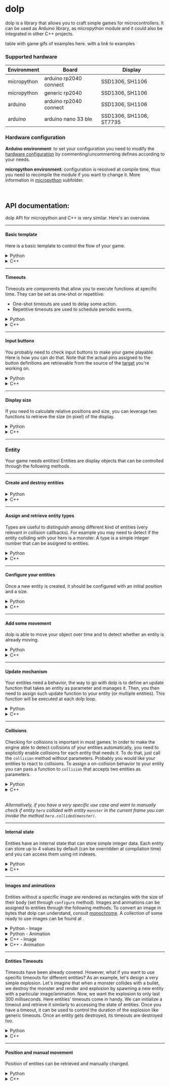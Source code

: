 # dolp 
dolp is a library that allows you to craft simple games for microcontrollers. It can be used as Arduino library, as micropython module and it could also be integrated in other C++ projects.

table with game gifs of examples here. with a link to examples

### Supported hardware

| Environment | Board                  | Display                 |
| ----------- | ---------------------- | ----------------------- |
| micropython | arduino rp2040 connect | SSD1306, SH1106         |
| micropython | generic rp2040         | SSD1306, SH1106         |
| arduino     | arduino rp2040 connect | SSD1306, SH1106         |
| arduino     | arduino nano 33 ble    | SSD1306, SH1106, ST7735 |

### Hardware configuration
**Arduino environment**: to set your configuration you need to modify the [hardware configuration](src/hardware/HwConfiguration.h) by commenting/uncommenting defines according to your needs.

**micropython environment**: configuration is resolved at compile time, thus you need to recompile the module if you want to change it. 
More information in [micropython](micropython) subfolder.

<br />

## API documentation:

dolp API for micropython and C++ is very similar. Here's an overview.

***

#### Basic template
Here is a basic template to control the flow of your game.

<details><summary>Python</summary>

```python
import dolp

# Init dolp. This must be called
# before any other dolp function.
dolp.begin()

# Just run dolp forever.
while True:
	# Start a dolp frame. 
	# This operation checks for changes on the input buttons, 
	# then updates all the entities of the current world 
	# and checks for collisions.
	dolp.loop_begin()

	# This is the place where the game orchestration 
	# should be implemented (i.e. change level or check for a game over).
	# Also, here you can use external libraries to integrate sensors or actuators.
	print("I'm inside a dolp loop")

	# Terminate a dolp frame.
	# This operation finally renders all the 
	# entities and waits for the end of frame 
	# (only if the frame time did not exceed its limit, 
	# which depends on the set FPS).
	dolp.loop_end()
```

</details>

<details><summary>C++</summary>

```C++
#include <dolp.h>

void setup()
{
	// Init dolp. This must be called
	// before any other dolp function.
	dolp.begin();
}

void loop()
{
	// Start a dolp frame. 
	// This operation checks for changes on the input buttons, 
	// then updates all the entities of the current world 
	// and checks for collisions.
	dolp.loopBegin();

	// This is the place where the game orchestration 
	// should be implemented (i.e. change level or check for a game over).
	// Also, here you can use external libraries to integrate sensors or actuators.

	// Terminate a dolp frame.
	// This operation finally renders all the 
	// entities and waits for the end of frame 
	// (only if the frame time did not exceed its limit, 
	// which depends on the set FPS).
	dolp.loopEnd();
}

```

</details>

***

#### Timeouts
Timeouts are components that allow you to execute functions at specific time. 
They can be set as one-shot or repetitive:
- One-shot timeouts are used to delay some action.
- Repetitive timeouts are used to schedule periodic events.

<details><summary>Python</summary>

```python
# Instantiate a new timeout. 
spawn_time = dolp.new_timeout()

# Set the timeout to 500 ms and make it repetitive.
dolp.set_timeout(spawn_timeout, 500, True)

while True:
	dolp.loop_begin()
	# Do something here..

	# Check if the timeout has expired.
	if dolp.check_timeout(spawn_timeout):
		# Since we set spawn_timeout to be repetitive
		# this block will be executed every 500 ms.
		#
		# Spawn some enemies here.
		pass

	dolp.loop_end()

# A timeout can be also be reconfigured by using the same `set_timeout` function.
dolp.set_timeout(spawn_timeout, 100, False)

# A timeout can be deleted if not needed anymore.
dolp.delete_timeout(spawn_time)
```
</details>

<details><summary>C++</summary>

```C++
// TimeoutId is the type for dolp timeouts.
TimeoutId spawnTimeout;

void timeoutExample()
{
	// Instantiate a new timeout. 
	spawnTimeout = dolp.newTimeout();

	// Set the timeout to 500 ms and make it repetitive.
	dolp.setTimeout(spawnTimeout, 500, true);
}

void loop()
{
	dolp.loopBegin();

	// Do something here..


	// Check if the timeout has expired.
	if (dolp.checkTimeout(spawnTimeout))
	{
		// Since we set spawnTimeout to be repetitive
		// this block will be executed every 500 ms.
		//	
		// Spawn some enemies here.
		//spawnEnemy();
	}

	dolp.loopEnd();
}

void extra() {
	// A timeout can be also be reconfigured using the same `setTimeout` function.
	dolp.setTimeout(spawnTimeout, 100, false);

	// A timeout can be deleted if not needed anymore.
	dolp.deleteTimeout(spawnTimeout);
}
```
</details>

***

#### Input buttons
You probably need to check input buttons to make your game playable. Here is how you can do that.
Note that the actual pins assigned to the button definitions are retrievable from the source of the [target](src/target) you're working on.

<details><summary>Python</summary>

```python
# The available buttons are:
# dolp.BUTTON_A
# dolp.BUTTON_B
# dolp.BUTTON_C
# dolp.BUTTON_D

# Check if BUTTON_A has been pressed in
# this specific frame.
if dolp.pressed(dolp.BUTTON_A):
	move()

# Check if BUTTON_A is pressed and held.
if dolp.held(dolp.Button_A):
	speedup()
```
</details>

<details><summary>C++</summary>

```C++
// The available buttons are:
// ButtonA 
// ButtonB 
// ButtonC 
// ButtonD

// Check if ButtonA has been pressed in
// this specific frame.
if (dolp.pressed(ButtonA))
{
	move();
}

// Check if ButtonA is pressed and held.
if (dolp.held(ButtonA))
{
	speedup();
}
```
</details>

***

#### Display size
If you need to calculate relative positions and size, you can leverage two functions to retrieve the size (in pixel) of the display.

<details><summary>Python</summary>

```Python
# Returns the width of the display.
w = dolp.width()
# Returns the height of the display.
h = dolp.height()
```
</details>


<details><summary>C++</summary>

```C++
// Returns the width of the display.
int w = dolp.width();
// Returns the height of the display.
int h = dolp.height();
```
</details>

***

### Entity
Your game needs entities! 
Entities are display objects that can be controlled through the following methods.

***

#### Create and destroy entities
<details><summary>Python</summary>

```python
# Create a new empty entity. 
hero = dolp.new_entity()

# Delete and remove an entity from the display.
# The removed entity should not be used anymore.
dolp.delete_entity(hero)
```
</details>

<details><summary>C++</summary>

```C++
// Create a new empty entity. 
// PEntity is a type that represents an entity.
// It stands for Pointer Entity, indeed it is just a wrapper
// for a pointer to an entity. It is used to not worry users with pointers.
PEntity hero = dolp.newEntity();

// Delete and remove an entity from the display.
// The removed entity should not be used anymore.
dolp.deleteEntity(hero);
```
</details>

***

#### Assign and retrieve entity types
Types are useful to distinguish among different kind of entities (very relevant in collision callbacks). For example you may need to detect if the entity colliding with your hero is a monster.
A type is a simple integer number that can be assigned to entities. 

<details><summary>Python</summary>

```python

# Unfortunately there is no Enum in micropython, so you need to handle your types carefully.
# Note that we start enumerating types from 1, 
# so that a zero-value type will not be confused
# with the first valid type (HERO_TYPE in this case).
HERO_TYPE = 1
MONSTER_TYPE = 2

hero = dolp.new_entity()
hero.set_type(HERO_TYPE)

t = hero.get_type()

```
</details>

<details><summary>C++</summary>

```C++
// You can model entity types with an enum.
// Note that the first type is set to None,
// so that a zero value will not be confused
// with the first valid type (Hero in this case).
enum EntityType
{
	None,
	Hero,
	Monster
};

PEntity hero = dolp.newEntity();
hero.setType(Hero);

int t = hero.getType();
```
</details>

***

#### Configure your entities
Once a new entity is created, it should be configured with an initial position and a size.

<details><summary>Python</summary>

```python
hero = dolp.new_entity()
# Configure entity with its properties in the following order: x, y, width, height.
hero.configure(int(dolp.width() / 2), 
		int(dolp.height() / 2), 
		8, 
		8)
```
</details>

<details><summary>C++</summary>

```C++
PEntity hero = dolp.newEntity();
// Configure entity with its properties in the following order: x, y, width, height.
hero.configure(dolp.width() / 2, dolp.height() / 2, 8, 8);
```
</details>

***

#### Add some movement
dolp is able to move your object over time and to detect whether an entity is already moving.

<details><summary>Python</summary>

```python
if not hero.is_moving():
	# Just specify the destination x and y and the speed.
	hero.move_to(100, 30, 4)
```
</details>

<details><summary>C++</summary>

```C++
if (!hero.isMoving())
{
	// Just specify the destination x and y and the speed.
	monster.moveTo(100, 30, 4);
}
```
</details>

***

#### Update mechanism
Your entities need a behavior, the way to go with dolp is to define an update function that takes an entity as parameter and manages it. 
Then, you then need to assign such update function to your entity (or multiple entities). 
This function will be executed at each dolp loop.

<details><summary>Python</summary>

```python
def hero_update(hero):
	if not hero.is_moving():
		hero.move_to(random.randint(0, 128), random.randint(0, 64), 6)

hero = dolp.new_entity()
hero.configure(0, 0, 8, 8)
hero.update(hero_update)
```
</details>

<details><summary>C++</summary>

```C++
void heroUpdate(PEntity hero)
{
  if (!hero.isMoving())
  {
    int randX = random(display.width()-1);
    int randY = random(display.height()-1);
    hero.moveTo(randX, randY, 4);
  }
}

void heroSpawn()
{
	PEntity hero = dolp.newEntity();
	hero.configure(0, 0, 8, 8);
	hero.update(heroUpdate);
}
```
</details>

***

#### Collisions
Checking for collisions is important in most games.
In order to make the engine able to detect collisions of your entities automatically, you need to explicitly enable collisions for each entity that needs it.
To do that, just call the `collision` method without parameters.
Probably you would like your entities to react to collisions. 
To assign a on-collision behavior to your entity you can pass a function to `collision` that accepts two entities as parameters.

<details><summary>Python</summary>

```python
HERO_TYPE = 1
MONSTER_TYPE = 2

hero = dolp.new_entity()
# hero.configure(...)
hero.set_type(HERO_TYPE)

monster = dolp.new_entity()
# monster.configure(...)
monster.set_type(MONSTER_TYPE)

def hero_collision(hero, obj):
	if obj.get_type() == MONSTER_TYPE:
		dolp.delete_entity(obj)

# Enable collisions for hero and register its collision handler.
hero.collision(hero_collision)
# Enable collisions for monster.
monster.collision()

while True:
	dolp.loop()

```
</details>

<details><summary>C++</summary>

```C++

enum EntityType
{
	None,
	Hero,
	Monster
};

void spawn()
{
	PEntity hero = dolp.newEntity();
	// hero.configure(...);
	hero.setType(Hero);
	// Enable collisions for hero and register its collision handler.
	hero.collision(heroCollision);

	PEntity monster = dolp.newEntity();
	// monster.configure(...);
	monster.setType(Monster);
	// Enable collisions for monster.
	monster.collision();
}

void heroCollision(PEntity hero, PEntity obj)
{
	if (obj.getType() == Monster)
	{
		dolp.deleteEntity(obj);
	}
}

```
</details>

<br />

*Alternatively, if you have a very specific use case and want to manually check if entity `hero` collided with entity `monster` in the current frame you can invoke the method `hero.collided(monster)`.*

***

#### Internal state
Entities have an internal state that can store simple integer data. Each entity can store up to 4 values by default (can be overridden at compilation time) and you can access them using int indexes.

<details><summary>Python</summary>

```python
MONSTER_LIFE = 0

def monster_collision(monster, obj):
	monster.set_state(MONSTER_LIFE, monster.get_state(MONSTER_LIFE) - 1)

monster = dolp.new_entity()
monster.set_state(MONSTER_LIFE, 10)
monster.collision(monster_collision)
```
</details>

<details><summary>C++</summary>

```C++
enum MonsterState
{
	Life
};

void spawn()
{
	PEntity monster = dolp.newEntity();
	monster.collision(monsterCollision);
}

void monsterCollision(PEntity monster, PEntity obj)
{
	monster.setState(Life, monster.getState(Life) - 1);
}

```
</details>

***

#### Images and animations
Entities without a specific image are rendered as rectangles with the size of their body (set through `configure` method).
Images and animations can be assigned to entities through the following methods.
To convert an image in bytes that dolp can understand, consult [monochrome](tools/monochrome).
A collection of some ready to use images can be found at .

<details><summary>Python - Image</summary>

```python
# An image is just an array of bytes.
arduino_img = bytearray([0x0F, 0x08, 0x3c, 0x66, 0xc2, 0x92, 0xd2, 0x46, 0x6c, 0x38, 0x6c, 0x46, 0xd2, 0x92, 0xc2, 0x66, 0x3c])

logo = dolp.new_entity()
logo.configure(32, 32, 8, 8)
logo.set_image(arduino_img)
```
</details>

<details><summary>Python - Animation</summary>

```python
explosion1 = bytearray([0x10, 0x10, 0x00, 0x00, 0x00, 0x00, 0x90, 0x40, 0x40, 0x20, 0x40, 0x40, 0x84, 0x00, 0x10, 0x00, 0x00, 0x00, 0x00, 0x00, 0x04, 0x00, 0x00, 0x05, 0x01, 0x02, 0x01, 0x21, 0x00, 0x04, 0x00, 0x00, 0x00, 0x00])
explosion2 = bytearray([0x10, 0x10, 0x00, 0x00, 0x00, 0x00, 0x88, 0x60, 0x24, 0x10, 0x20, 0x60, 0x80, 0x00, 0x12, 0x00, 0x00, 0x00, 0x00, 0x40, 0x02, 0x00, 0x00, 0x03, 0x02, 0x24, 0x02, 0x03, 0x00, 0x00, 0x00, 0x44, 0x00, 0x00])
explosion3 = bytearray([0x10, 0x10, 0x00, 0x00, 0x60, 0x44, 0x84, 0x40, 0xa6, 0x14, 0x10, 0x20, 0x42, 0x82, 0x00, 0x08, 0x40, 0x00, 0x00, 0x08, 0x00, 0x08, 0x01, 0x22, 0x04, 0x4b, 0x48, 0x05, 0x02, 0x01, 0x00, 0x60, 0x06, 0x00])
explosion4 = bytearray([0x10, 0x10, 0x00, 0x00, 0x00, 0x18, 0xa8, 0xc8, 0xf0, 0xf0, 0xf0, 0xe0, 0xe8, 0xb8, 0x08, 0x00, 0x00, 0x00, 0x00, 0x00, 0x00, 0x30, 0x39, 0x17, 0x17, 0x1f, 0x0f, 0x17, 0x13, 0x21, 0x78, 0x20, 0x00, 0x00])

# Specify a list of images and a list of durations to describe the animation's frames.
explosion = dolp.Animation([explosion1, explosion2, explosion3, explosion4], 
			[150, 200, 200, 300])

xplode = dolp.new_entity()
xplode.set_animation(explosion)
xplode.configure(30, 30, 8, 8)
```
</details>

<details><summary>C++ - Image</summary>

```C++
// An image is just an array of bytes.
const uint8_t arduinoImg[] = {0x0F, 0x08, 0x3c, 0x66, 0xc2, 0x92, 0xd2, 0x46, 0x6c, 0x38, 0x6c, 0x46, 0xd2, 0x92, 0xc2, 0x66, 0x3c};

PEntity logo = dolp.newEntity();
logo.configure(32, 32, 8, 8);
obj.setImage(arduinoImg);
```
</details>

<details><summary>C++ - Animation</summary>

```C++
const uint8_t explosion1[] = { 0x10, 0x10, 0x00, 0x00, 0x00, 0x00, 0x90, 0x40, 0x40, 0x20, 0x40, 0x40, 0x84, 0x00, 0x10, 0x00, 0x00, 0x00, 0x00, 0x00, 0x04, 0x00, 0x00, 0x05, 0x01, 0x02, 0x01, 0x21, 0x00, 0x04, 0x00, 0x00, 0x00, 0x00 };
const uint8_t explosion2[] = { 0x10, 0x10, 0x00, 0x00, 0x00, 0x00, 0x88, 0x60, 0x24, 0x10, 0x20, 0x60, 0x80, 0x00, 0x12, 0x00, 0x00, 0x00, 0x00, 0x40, 0x02, 0x00, 0x00, 0x03, 0x02, 0x24, 0x02, 0x03, 0x00, 0x00, 0x00, 0x44, 0x00, 0x00 };
const uint8_t explosion3[] = { 0x10, 0x10, 0x00, 0x00, 0x60, 0x44, 0x84, 0x40, 0xa6, 0x14, 0x10, 0x20, 0x42, 0x82, 0x00, 0x08, 0x40, 0x00, 0x00, 0x08, 0x00, 0x08, 0x01, 0x22, 0x04, 0x4b, 0x48, 0x05, 0x02, 0x01, 0x00, 0x60, 0x06, 0x00 };
const uint8_t explosion4[] = { 0x10, 0x10, 0x00, 0x00, 0x00, 0x18, 0xa8, 0xc8, 0xf0, 0xf0, 0xf0, 0xe0, 0xe8, 0xb8, 0x08, 0x00, 0x00, 0x00, 0x00, 0x00, 0x00, 0x30, 0x39, 0x17, 0x17, 0x1f, 0x0f, 0x17, 0x13, 0x21, 0x78, 0x20, 0x00, 0x00 };

const uint8_t *monsterImages[] = {explosion1, explosion2, explosion3, explosion4};
const uint32_t monsterTimes[] = {150, 200, 200, 300};
// Specify a list of images and a list of durations to describe the animation's frames. 
// Also pass the number of frames as the third parameter.
const Animation explosionAnimation(monsterImages, monsterTimes, 4);

void explosion(int x, int y)
{
  PEntity xplode = dolp.newEntity();
  xplode.configure(x, y, 0, 0);
  xplode.setAnimation(explosionAnimation);
}

```
</details>

***

#### Entities Timeouts
Timeouts have been already covered. However, what if you want to use specific timeouts for different entities? 
As an example, let's design a very simple explosion. Let's imagine that when a monster collides with a bullet, we destroy the monster and render and explosion by spawning a new entity with a particular image/animation. Now, we want the explosion to only last 300 milliseconds.
Here entities' timeouts come in handy. We can initialize a timeout and retrieve it similarly to accessing the state of entities. Once you have a timeout, it can be used to control the duration of the explosion like generic timeouts.
Once an entity gets destroyed, its timeouts are destroyed too.

<details><summary>Python</summary>

```python
particle_img = bytearray([0x08, 0x08, 0xf7, 0xbe, 0xff, 0xf7, 0x5f, 0xfe, 0xf7, 0xbd])

PARTICLE_LIVE_TIMEOUT = 0

def update_particle(particle):
  timeout = particle.get_timeout(PARTICLE_LIVE_TIMEOUT);
  if (dolp.check_timeout(timeout)):
    dolp.delete_entity(particle)

def spawn_particle(x, y):
  particle = dolp.new_entity()
  particle.configure(x, y, 8, 8)
  particle.set_image(particle_img)
  particle.update(update_particle)
  tm = particle.new_timeout(PARTICLE_LIVE_TIMEOUT)
  dolp.set_timeout(tm, 230, False)
```
</details>

<details><summary>C++</summary>

```C++
const uint8_t particleImg[] = {0x0F, 0x08, 0x3c, 0x66, 0xc2, 0x92, 0xd2, 0x46, 0x6c, 0x38, 0x6c, 0x46, 0xd2, 0x92, 0xc2, 0x66, 0x3c};

enum ParticleTimeout
{
  LiveTimeout
};

void spawnParticle(int x, int y)
{
  PEntity particle = dolp.newEntity();
  particle.configure(x, y, 8, 8);
  obj.setImage(particleImg);
  obj.update(updateParticle);
  auto tm = particle.newTimeout(LiveTimeout);
  dolp.setTimeout(tm, 230, false);
}

void updateParticle(PEntity obj)
{
  auto tm = obj.getTimeout(LiveTimeout);
  if (dolp.checkTimeout(tm))
  {
    dolp.deleteEntity(obj);
  }
}

```
</details>

***

#### Position and manual movement
Position of entities can be retrieved and manually changed.

<details><summary>Python</summary>

```python
import dolp
dolp.begin()
hero = dolp.new_entity()
hero.configure(4, 4, 8, 8)

def hero_update(hero):
	if dolp.held(dolp.BUTTON_A):
		hero.set_x(hero.get_x() + 1)

hero.update(hero_update)

while True:
	dolp.loop_begin()
	dolp.loop_end()

```
</details>

<details><summary>C++</summary>

```C++
#include <dolp.h>

void setup()
{
	dolp.begin();
	hero = dolp.newEntity();
	hero.configure(4, 4, 8, 8);
	hero.update(updateHero);
}

void updateHero(PEntity hero)
{
	if (dolp.held(ButtonA))
	{
		hero.setX(hero.getX() + 1);
	}
}

void loop()
{
	dolp.loopBegin();
	dolp.loopEnd();
}

```
</details>

